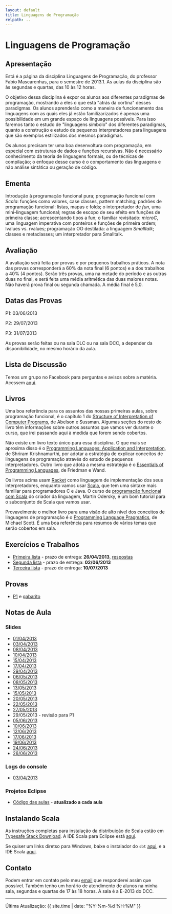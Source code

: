 ```yaml
---
layout: default
title: Linguagens de Programação
relpath: ..
---
```


Linguagens de Programação
=========================

Apresentação
------------

Está é a página da disciplina Linguagens de Programação, do professor
Fabio Mascarenhas, para o semestre de 2013.1. As aulas da disciplina são
às segundas e quartas, das 10 às 12 horas.

O objetivo dessa disciplina é expor os alunos aos diferentes paradigmas
de programação, mostrando a eles o que está "atrás da cortina" desses
paradigmas. Os alunos aprenderão como a maneira de funcionamento das 
linguagens com as quais eles já estão familizarizados é apenas uma possibilidade
em um grande espaço de linguagens possíveis. Para isso faremos tanto o
estudo de "linguagens símbolo" dos diferentes paradigmas, quanto a construção
e estudo de pequenos interpretadores para linguagens que são exemplos estilizados
dos mesmos paradigmas.

Os alunos precisam ter uma boa desenvoltura com programação, em especial com
estruturas de dados e funções recursivas. Não é necessário conhecimento da teoria
de linguagens formais, ou de técnicas de compilação; o enfoque desse curso é o 
comportamento das linguagens e não análise sintática ou geração de código.

Ementa
------

Introdução à programação funcional pura; programação funcional com
*Scala*: funções como valores, case classes, pattern matching; padrões de programação
funcional: listas, mapas e folds; o interpretador de *fun*, uma mini-linguagem funcional;
regras de escopo de seu efeito em funções de primeira classe; acrescentando tipos
a fun; o familiar revisitado: *microC*, uma linguagem imperativa com ponteiros
e funções de primeira ordem; lvalues vs. rvalues; programação OO destilada: a linguagem
*Smalltalk*; classes e metaclasses; um interpretador para Smalltalk.

Avaliação
---------

A avaliação será feita por provas e por pequenos trabalhos práticos. A
nota das provas corresponderá a 60% da nota final (6 pontos) e a dos
trabalhos a 40% (4 pontos). Serão três provas, uma na metade do período
e as outras duas no final, e será feita uma média aritmética das duas
maiores notas. Não haverá prova final ou segunda chamada. A média
final é 5,0.

Datas das Provas
----------------

P1: 03/06/2013

P2: 29/07/2013

P3: 31/07/2013

As provas serão feitas ou na sala DLC ou na sala DCC, a depender da disponibilidade,
no mesmo horário da aula.

Lista de Discussão
------------------

Temos um grupo no Facebook para perguntas e avisos sobre a matéria.
Acessem [aqui](https://www.facebook.com/groups/lpufrj).

Livros
------

Uma boa referência para os assuntos das nossas primeiras aulas, sobre programação funcional,
é o capítulo 1 do
[Structure of Interpretation of Computer Programs](http://mitpress.mit.edu/sicp/full-text/book/book.html),
de Abelson e Sussman. Algumas seções do resto do livro têm informações
sobre outros assuntos que vamos ver durante o curso, que irei passando aqui
à medida que forem sendo cobertos.

Não existe um livro texto único para essa disciplina. O que mais se aproxima disso é
o [Programming Languages: Application and Interpretation](http://cs.brown.edu/~sk/Publications/Books/ProgLangs/),
de Shriram Krishnamurthi, por adotar a estratégia de explicar conceitos de linguagens
de programação através do estudo de pequenos interpretadores. Outro livro que adota
a mesma estratégia é o [Essentials of Programming Languages](http://www.eopl3.com/), de
Friedman e Wand. 

Os livros acima usam [Racket](http://racket-lang.org/) como linguagem
de implementação dos seus interpretadores, enquanto vamos usar [Scala](http://www.scala-lang.org/),
que tem uma sintaxe mais familiar para programadores C e Java. O curso de
[programação funcional com Scala](https://www.coursera.org/course/progfun) do criador
da linguagem, Martin Odersky, é um bom tutorial para o subconjunto de Scala que
vamos usar.

Provavelmente o melhor livro para uma visão de alto nível dos conceitos de linguagens de
programação é o [Programming Language Pragmatics](http://www.cs.rochester.edu/~scott/pragmatics/), de
Michael Scott. É uma boa referência para resumos de vários temas que serão cobertos em sala.

Exercícios e Trabalhos
----------------------

* [Primeira lista](lista1.html) - prazo de entrega: **26/04/2013**, [respostas](Lista1Res.zip)
* [Segunda lista](lista2.html) - prazo de entrega: **02/06/2013**
* [Terceira lista](lista3.html) - prazo de entrega: **10/07/2013**

Provas
------

* [P1](p1.pdf) e [gabarito](p1_gabarito.html)

Notas de Aula
-------------

### Slides

* [01/04/2013](Aula1.pdf)
* [03/04/2013](Aula2.pdf)
* [08/04/2013](Aula3.pdf)
* [10/04/2013](Aula4.pdf)
* [15/04/2013](Aula5.pdf)
* [17/04/2013](Aula6.pdf)
* [29/04/2013](Aula7.pdf)
* [06/05/2013](Aula8.pdf)
* [08/05/2013](Aula9.pdf)
* [13/05/2013](Aula10.pdf)
* [15/05/2013](Aula11.pdf)
* [20/05/2013](Aula12.pdf)
* [22/05/2013](Aula13.pdf)
* [27/05/2013](Aula14.pdf)
* 29/05/2013 - revisão para P1
* [05/06/2013](Aula15.pdf)
* [10/06/2013](Aula16.pdf)
* [12/06/2013](Aula17.pdf)
* [17/06/2013](Aula18.pdf)
* [19/06/2013](Aula19.pdf)
* [24/06/2013](Aula20.pdf)
* [26/06/2013](Aula21.pdf)

### Logs do console

* [03/04/2013](aula2_log.txt)

### Projetos Eclipse

* [Código das aulas](aulas.zip) - **atualizado a cada aula**

Instalando Scala
----------------

As instruções completas para instalação da distribuição de Scala estão em
 [Typesafe Stack Download](http://typesafe.com/stack/download-agreed). A
 IDE Scala para Eclipse está [aqui](http://www.typesafe.com/stack/downloads/scala-ide).

Se quiser um links diretso para Windows, baixe o instalador do `sbt`
 [aqui](http://downloads.typesafe.com/typesafe-stack/2.0.2/typesafe-stack-2.0.2.exe), e 
 a IDE Scala
 [aqui](http://downloads.typesafe.com/scalaide-pack/3.0.0.vfinal-210-20130326/scala-SDK-3.0.0-vfinal-2.10-win32.win32.x86.zip).

Contato
-------

Podem entrar em contato pelo meu [email](mailto:mascarenhas@ufrj.br) que
responderei assim que possível. Também tenho um horário de atendimento
de alunos na minha sala, segundas e quartas de 17 às 18 horas. A sala é
a E-2013 do DCC.

* * * * *

Última Atualização: {{ site.time | date: "%Y-%m-%d %H:%M" }}
